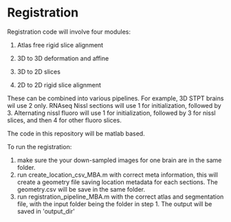 # Registration

Registration code will involve four modules:

1. Atlas free rigid slice alignment

2. 3D to 3D deformation and affine

3. 3D to 2D slices

4. 2D to 2D rigid slice alignment

These can be combined into various pipelines.  For example, 3D STPT brains wil use 2 only. RNAseq Nissl sections will use 1 for initialization, followed by 3.  Alternating nissl fluoro will use 1 for initialization, followed by 3 for nissl slices, and then 4 for other fluoro slices.

The code in this repository will be matlab based.

To run the registration:
1. make sure the your down-sampled images for one brain are in the same folder.
2. run create_location_csv_MBA.m with correct meta information, this will create a geometry file saving location metadata for each sections. The geometry.csv will be save in the same folder.
3. run registration_pipeline_MBA.m with the correct atlas and segmentation file, with the input folder being the folder in step 1. The output will be saved in 'output_dir'
